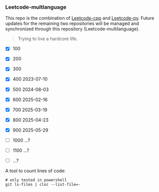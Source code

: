 ### Leetcode-multlanguage

This repo is the combination of [Leetcode-cpp](https://github.com/zhiyangjing/leetcodecpp) and [Leetcode-py](https://github.com/zhiyangjing/leetcodepy). Future updates for the remaining two repositories will be managed and synchronized through this repository (Leetcode-multilanguage).



> Trying to live a hardcore life.



- [x] 100
- [x] 200
- [x] 300
- [x] 400 2023-07-10
- [x] 500 2024-08-03
- [x] 600 2025-02-16
- [x] 700 2025-03-19
- [x] 800 2025-04-23
- [x] 900 2025-05-29
- [ ] 1000 ...?
- [ ] 1100 ...?
- [ ] ...?



A tool to count lines of code:
```shell
# only tested in powershell
git ls-files | cloc --list-file=- 
```
